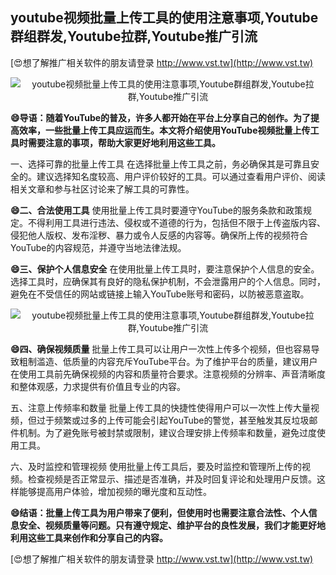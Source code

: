 ## **youtube视频批量上传工具的使用注意事项,Youtube群组群发,Youtube拉群,Youtube推广引流**

[😍想了解推广相关软件的朋友请登录 http://www.vst.tw](http://www.vst.tw)

 <center><img src="https://vst.tw/MP4/tuiguang/png/7.png" alt="youtube视频批量上传工具的使用注意事项,Youtube群组群发,Youtube拉群,Youtube推广引流"></center>

**😄导语：随着YouTube的普及，许多人都开始在平台上分享自己的创作。为了提高效率，一些批量上传工具应运而生。本文将介绍使用YouTube视频批量上传工具时需要注意的事项，帮助大家更好地利用这些工具。**

一、选择可靠的批量上传工具
在选择批量上传工具之前，务必确保其是可靠且安全的。建议选择知名度较高、用户评价较好的工具。可以通过查看用户评价、阅读相关文章和参与社区讨论来了解工具的可靠性。

**😄二、合法使用工具**
使用批量上传工具时要遵守YouTube的服务条款和政策规定。不得利用工具进行违法、侵权或不道德的行为，包括但不限于上传盗版内容、侵犯他人版权、发布淫秽、暴力或令人反感的内容等。确保所上传的视频符合YouTube的内容规范，并遵守当地法律法规。

**😄三、保护个人信息安全**
在使用批量上传工具时，要注意保护个人信息的安全。选择工具时，应确保其有良好的隐私保护机制，不会泄露用户的个人信息。同时，避免在不受信任的网站或链接上输入YouTube账号和密码，以防被恶意盗取。

 <center><img src="https://vst.tw/MP4/tuiguang/png/4.png" alt="youtube视频批量上传工具的使用注意事项,Youtube群组群发,Youtube拉群,Youtube推广引流"></center>

**😄四、确保视频质量**
批量上传工具可以让用户一次性上传多个视频，但也容易导致粗制滥造、低质量的内容充斥YouTube平台。为了维护平台的质量，建议用户在使用工具前先确保视频的内容和质量符合要求。注意视频的分辨率、声音清晰度和整体观感，力求提供有价值且专业的内容。

五、注意上传频率和数量
批量上传工具的快捷性使得用户可以一次性上传大量视频，但过于频繁或过多的上传可能会引起YouTube的警觉，甚至触发其反垃圾邮件机制。为了避免账号被封禁或限制，建议合理安排上传频率和数量，避免过度使用工具。

六、及时监控和管理视频
使用批量上传工具后，要及时监控和管理所上传的视频。检查视频是否正常显示、描述是否准确，并及时回复评论和处理用户反馈。这样能够提高用户体验，增加视频的曝光度和互动性。

**😄结语：批量上传工具为用户带来了便利，但使用时也需要注意合法性、个人信息安全、视频质量等问题。只有遵守规定、维护平台的良性发展，我们才能更好地利用这些工具来创作和分享自己的内容。**

[😍想了解推广相关软件的朋友请登录 http://www.vst.tw](http://www.vst.tw)



